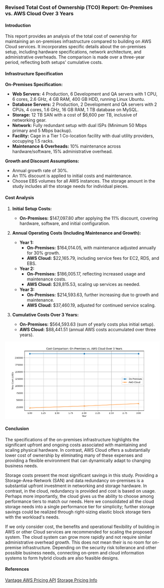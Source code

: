 ### Revised Total Cost of Ownership (TCO) Report: On-Premises vs. AWS Cloud Over 3 Years

#### Introduction
This report provides an  analysis of the total cost of ownership for maintaining an on-premises infrastructure compared to building on AWS Cloud services. It incorporates specific details about the on-premises setup, including hardware specifications, network architecture, and administrative overheads. The comparison is made over a three-year period, reflecting both setups' cumulative costs.

#### Infrastructure Specification
**On-Premises Specification:**
- **Web Servers:** 4 Production, 6 Development and QA servers with 1 CPU, 6 cores, 2.6 GHz, 4 GB RAM, 400 GB HDD, running Linux Ubuntu.
- **Database Servers:** 2 Production, 2 Development and QA servers with 2 CPUs, 4 cores, 1.6 GHz, 16 GB RAM, 1 TB database on MySQL.
- **Storage:** 12 TB SAN with a cost of $6,600 per TB, inclusive of networking gear.
- **Network:** Fully redundant setup with dual ISPs (Minimum 50 Mbps primary and 5 Mbps backup).
- **Facility:** Cage in a Tier 1 Co-location facility with dual utility providers, occupying 1.5 racks.
- **Maintenance & Overheads:** 10% maintenance across hardware/software, 15% administrative overhead.

**Growth and Discount Assumptions:**
- Annual growth rate of 30%.
- An 11% discount is applied to initial costs and maintenance.
- Choose EBS volumes for all AWS instances. The storage amount in the study includes all the storage needs for individual pieces. 

#### Cost Analysis
1. **Initial Setup Costs:**
   - **On-Premises:** $147,097.80 after applying the 11% discount, covering hardware, software, and initial configuration.

2. **Annual Operating Costs (Including Maintenance and Growth):**
   - **Year 1:**
     - **On-Premises:** $164,014.05, with maintenance adjusted annually for 30% growth.
     - **AWS Cloud:** $22,165.79, including service fees for EC2, RDS, and EBS.
   - **Year 2:**
     - **On-Premises:** $186,005.17, reflecting increased usage and maintenance costs.
     - **AWS Cloud:** $28,815.53, scaling up services as needed.
   - **Year 3:**
     - **On-Premises:** $214,593.63, further increasing due to growth and maintenance.
     - **AWS Cloud:** $37,460.19, adjusted for continued service scaling.

3. **Cumulative Costs Over 3 Years:**
   - **On-Premises:** $564,593.63 (sum of yearly costs plus initial setup).
   - **AWS Cloud:** $88,441.51 (annual AWS costs accumulated over three years).

![TCO Graph](https://raw.githubusercontent.com/rickabides/tco/main/TCO_graph.png)

#### Conclusion
The specifications of the on-premises infrastructure highlights the significant upfront and ongoing costs associated with maintaining and scaling physical hardware. In contrast, AWS Cloud offers a substantially lower cost of ownership by eliminating many of these expenses and providing a flexible environment that can dynamically adapt to changing business needs. 

Storage costs present the most significant savings in this study. Providing a Storage-Area-Network (SAN) and data redundancy on-premises is a substantial upfront investment in networking and storage hardware. In contrast, in the cloud, redundancy is provided and cost is based on usage. Perhaps more importantly, the cloud gives us the ability to choose among performance tiers to match our needs. Here we consolidated all the cloud storage needs into a single performance tier for simplicity; further storage savings could be realized through right-sizing elastic block storage tiers with the workload's needs.

If we only consider cost, the benefits and operational flexibility of building in AWS or other Cloud services are recommended for scaling the proposed system. The cloud system can grow more rapidly and not require similar administrative overhead growth. This does not mean their is no room for on-premise infrastructure. Depending on the security risk tollerance and other possible business needs, connecting on-prem and cloud information systems to form hybrid clouds are also feasible designs.

#### References
[Vantage AWS Pricing API](instances.vantage.sh)
[Storage Pricing Info](https://storagepricing.org)

